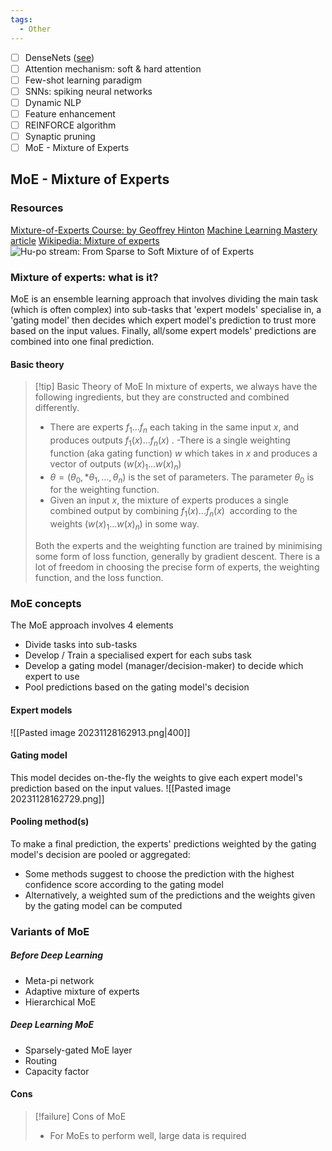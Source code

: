 ```yaml
---
tags:
  - Other
---
```

- [ ] DenseNets ([see](https://towardsdatascience.com/understanding-and-visualizing-densenets-7f688092391a))
- [ ] Attention mechanism: soft & hard attention
- [ ] Few-shot learning paradigm
- [ ] SNNs: spiking neural networks
- [ ] Dynamic NLP
- [ ] Feature enhancement
- [ ] REINFORCE algorithm
- [ ] Synaptic pruning
- [ ]  MoE - Mixture of Experts
## MoE - Mixture of Experts
### Resources
[Mixture-of-Experts Course: by Geoffrey Hinton](https://www.youtube.com/watch?v=FxrTtRvYQWk|)
[Machine Learning Mastery article](https://machinelearningmastery.com/mixture-of-experts/)
[Wikipedia: Mixture of experts](https://en.wikipedia.org/wiki/Mixture_of_experts#Basic_theory)
![Hu-po stream: From Sparse to Soft Mixture of of Experts](https://www.youtube.com/watch?v=_epq9VsViJc)
### Mixture of experts: what is it?
MoE is an ensemble learning approach that involves dividing the main task (which is often complex) into sub-tasks that 'expert models' specialise in, a 'gating model' then decides which expert model's prediction to trust more based on the input values. Finally, all/some expert models' predictions are combined into one final prediction. 
#### Basic theory
>[!tip] Basic Theory of MoE
>In mixture of experts, we always have the following ingredients, but they are constructed and combined differently.
> 	- There are experts $f_{1}...f_{n}$ each taking in the same input $x$, and produces outputs $f_{1}(x)...f_{n}(x)$ .
> 	-There is a single weighting function (aka gating function) $w$ which takes in $x$ and produces a vector of outputs $(w(x)_1 ... w(x)_n)$
>	- $θ = (θ_0,*θ_1, ..., θ_n)$ is the set of parameters. The parameter $θ_0$ is for the weighting function.
>	- Given an input $x$, the mixture of experts produces a single combined output by combining $f_{1}(x)...f_{n}(x)$  according to the weights $(w(x)_1 ... w(x)_n)$ in some way.
>
>Both the experts and the weighting function are trained by minimising some form of loss function, generally by gradient descent. There is a lot of freedom in choosing the precise form of experts, the weighting function, and the loss function.
### MoE concepts
The MoE approach involves 4 elements
- Divide tasks into sub-tasks
- Develop / Train a specialised expert for each subs task
- Develop a gating model (manager/decision-maker) to decide which expert to use
- Pool predictions based on the gating model's decision
#### Expert models
![[Pasted image 20231128162913.png|400]]
#### Gating model
This model decides on-the-fly the weights to give each expert model's prediction based on the input values.
![[Pasted image 20231128162729.png]]
#### Pooling method(s)
To make a final prediction, the experts' predictions weighted by the gating model's decision are pooled or aggregated:
- Some methods suggest to choose the prediction with the highest confidence score according to the gating model
- Alternatively, a weighted sum of the predictions and the weights given by the gating model can be computed
### Variants of MoE
##### Before Deep Learning
- Meta-pi network
- Adaptive mixture of experts
- Hierarchical MoE
##### Deep Learning MoE
- Sparsely-gated MoE layer
- Routing 
- Capacity factor
#### Cons
> [!failure] Cons of MoE
> - For MoEs to perform well, large data is required

